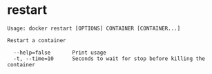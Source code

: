 <!--[metadata]>
+++
title = "restart"
description = "The restart command description and usage"
keywords = ["restart, container, Docker"]
[menu.engine]
parent = "smn_engine_cli"
+++
<![end-metadata]-->

# restart

    Usage: docker restart [OPTIONS] CONTAINER [CONTAINER...]

    Restart a container

      --help=false       Print usage
      -t, --time=10      Seconds to wait for stop before killing the container
